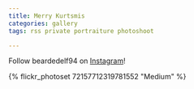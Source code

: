 ```yaml
---
title: Merry Kurtsmis
categories: gallery
tags: rss private portraiture photoshoot

---
```


Follow beardedelf94 on [Instagram](https://www.instagram.com/beardedelf94)!

{% flickr_photoset 72157712319781552 "Medium" %}